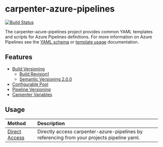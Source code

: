 # carpenter-azure-pipelines
[![Build Status](https://dev.azure.com/suent/Carpenter/_apis/build/status/carpenter-azure-pipelines?branchName=main)](https://dev.azure.com/suent/Carpenter/_build/latest?definitionId=2&branchName=main)

The carpenter-azure-pipelines project provides common YAML templates and scripts for Azure Pipelines definitions. For more information on Azure Pipelines see the [YAML schema](https://docs.microsoft.com/en-us/azure/devops/pipelines/yaml-schema) or [template usage](https://docs.microsoft.com/en-us/azure/devops/pipelines/process/templates?view=azure-devops) documentation.

## Features

* [Build Versioning](doc/build-versioning.md)
  * [Build Revision](doc/build-revision.md)]
  * [Semantic Versioning 2.0.0](doc/semver.md)
* [Configurable Pool](doc/configure-pool.md)
* [Pipeline Versioning](doc/pipeline-versioning.md)
* [Carpenter Variables](doc/variables.md)

## Usage

| Method | Description |
|:-------|:------------|
| [Direct Access](doc/usage-direct.md) | Directly access carpenter-azure-pipelines by referencing from your projects pipeline yaml. |
